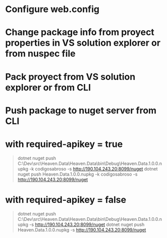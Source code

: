 ﻿
# Configure web.config
# Change package info from proyect properties in VS solution explorer or from nuspec file
# Pack proyect from VS solution explorer or from CLI
# Push package to nuget server from CLI

# with required-apikey = true
> dotnet nuget push C:\Dev\src\Heaven.Data\Heaven.Data\bin\Debug\Heaven.Data.1.0.0.nupkg -k codigosabroso -s http://190.104.243.20:8099/nuget
> dotnet nuget push Heaven.Data.1.0.0.nupkg -k codigosabroso -s http://190.104.243.20:8099/nuget

# with required-apikey = false
> dotnet nuget push C:\Dev\src\Heaven.Data\Heaven.Data\bin\Debug\Heaven.Data.1.0.0.nupkg -s http://190.104.243.20:8099/nuget
> dotnet nuget push Heaven.Data.1.0.0.nupkg -s http://190.104.243.20:8099/nuget